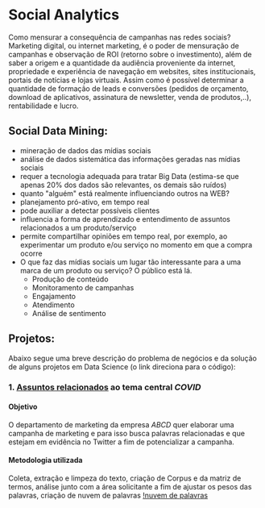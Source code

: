 # Social Analytics

Como mensurar a consequência de campanhas nas redes sociais? Marketing digital, ou internet marketing, é o poder de mensuração de campanhas e observação de ROI (retorno sobre o investimento), além de saber a origem e a quantidade da audiência proveniente da internet, propriedade e experiência de navegação em websites, sites institucionais, portais de notícias e lojas virtuais. Assim como é possível determinar a quantidade de formação de leads e conversões (pedidos de orçamento, download de aplicativos, assinatura de newsletter, venda de produtos,..), rentabilidade e lucro.

## Social Data Mining:
- mineração de dados das mídias sociais
- análise de dados sistemática das informações geradas nas mídias sociais
- requer a tecnologia adequada para tratar Big Data (estima-se que apenas 20% dos dados são relevantes, os demais são ruídos)
- quanto "alguém" está realmente influenciando outros na WEB?
- planejamento pró-ativo, em tempo real
- pode auxiliar a detectar possíveis clientes
- influencia a forma de aprendizado e entendimento de assuntos relacionados a um produto/serviço
- permite compartilhar opiniões em tempo real, por exemplo, ao experimentar um produto e/ou serviço no momento em que a compra ocorre
- O que faz das mídias sociais um lugar tão interessante para a uma marca de um produto ou serviço? O público está lá.
	- Produção de conteúdo
	- Monitoramento de campanhas
	- Engajamento
	- Atendimento
	- Análise de sentimento

## Projetos:
Abaixo segue uma breve descrição do problema de negócios e da solução de alguns projetos em Data Science (o link direciona para o código):


### 1. [Assuntos relacionados](SocialNetworkAnalytics-Twitter.R) ao tema central _COVID_

#### Objetivo
O departamento de marketing da empresa _ABCD_ quer elaborar uma campanha de marketing e para isso busca palavras relacionadas e que estejam em evidência no Twitter a fim de potencializar a campanha.

#### Metodologia utilizada
Coleta, extração e limpeza do texto, criação de Corpus e da matriz de termos, análise junto com a área solicitante  a fim de ajustar os pesos das palavras, criação de nuvem de palavras
[!nuvem de palavras](COVID_CNN_Twitter.JPG)
